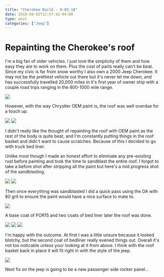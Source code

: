 ```yaml
---
title: "Cherokee Build - 9-03-18"
date: 2018-09-02T12:57:42-04:00
type: post
categories: ["Jeep"]
---
```


Repainting the Cherokee's roof
===

I'm a big fan of older vehicles. I just love the simplicity of them and how easy they are to work on them. Plus the cost of
parts really can't be beat. Since my civic is far from snow worthy I also own a 2000 Jeep Cherokee. It may not be the prettiest
vehicle out there but it's never let me down, and has successfully travelled 20,000 miles in it's first year of owner ship with
a couple road trips ranging in the 800-1000 mile range.

<img src="/img/jeep/9-3-18/1.jpg" class="image-center">

However, with the way Chrystler OEM paint is, the roof was well overdue for a touch up.

<img src="/img/jeep/9-3-18/2.jpg" class="image-center">

<img src="/img/jeep/9-3-18/3.jpg" class="image-center">

I didn't really like the thought of repainting the roof with OEM paint as the rest of the body is quite beat, and I'm constantly
putting things in the roof basket and didn't want to cause scratches. Because of this I decided to go with truck bed liner.

Unlike most though I made an honest effort to eliminate any pre-existing rust before painting and took the time to sandblast the
entire roof. I forgot to take a before shot after stripping all the paint but here's a mid progress shot of the sandblasting.

<img src="/img/jeep/9-3-18/4.jpg" class="image-center">
<img src="/img/jeep/9-3-18/5.jpg" class="image-center">

Then once everything was sandblasted I did a quick pass using the DA with 80 grit to ensure the paint would have a nice
surface to mate to.

<img src="/img/jeep/9-3-18/6.jpg" class="image-center">

A base coat of POR15 and two coats of bed liner later the roof was done.

<img src="/img/jeep/9-3-18/7.jpg" class="image-center">
<img src="/img/jeep/9-3-18/8.jpg" class="image-center">
<img src="/img/jeep/9-3-18/9.jpg" class="image-center">

I'm happy with the outcome. At first I was a little unsure because it looked blotchy, but the second coat of bedliner really evened things
out. Overall it's not too noticable unless your looking at it from above. I think with the roof basket back in place it will fit right in
with the style of the jeep.

<img src="/img/jeep/9-3-18/10.jpg" class="image-center">

Next fix on the jeep is going to be a new passenger side rocker panel...
